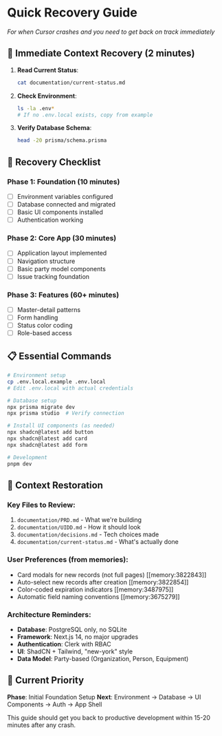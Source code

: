 # Quick Recovery Guide

*For when Cursor crashes and you need to get back on track immediately*

## 🚨 Immediate Context Recovery (2 minutes)

1. **Read Current Status**:
   ```bash
   cat documentation/current-status.md
   ```

2. **Check Environment**:
   ```bash
   ls -la .env*
   # If no .env.local exists, copy from example
   ```

3. **Verify Database Schema**:
   ```bash
   head -20 prisma/schema.prisma
   ```

## 🔄 Recovery Checklist

### Phase 1: Foundation (10 minutes)
- [ ] Environment variables configured
- [ ] Database connected and migrated
- [ ] Basic UI components installed
- [ ] Authentication working

### Phase 2: Core App (30 minutes)
- [ ] Application layout implemented
- [ ] Navigation structure
- [ ] Basic party model components
- [ ] Issue tracking foundation

### Phase 3: Features (60+ minutes)
- [ ] Master-detail patterns
- [ ] Form handling
- [ ] Status color coding
- [ ] Role-based access

## 📋 Essential Commands

```bash
# Environment setup
cp .env.local.example .env.local
# Edit .env.local with actual credentials

# Database setup
npx prisma migrate dev
npx prisma studio  # Verify connection

# Install UI components (as needed)
npx shadcn@latest add button
npx shadcn@latest add card
npx shadcn@latest add form

# Development
pnpm dev
```

## 🧠 Context Restoration

### Key Files to Review:
1. `documentation/PRD.md` - What we're building
2. `documentation/UIDD.md` - How it should look
3. `documentation/decisions.md` - Tech choices made
4. `documentation/current-status.md` - What's actually done

### User Preferences (from memories):
- Card modals for new records (not full pages) [[memory:3822843]]
- Auto-select new records after creation [[memory:3822854]]
- Color-coded expiration indicators [[memory:3487975]]
- Automatic field naming conventions [[memory:3675279]]

### Architecture Reminders:
- **Database**: PostgreSQL only, no SQLite
- **Framework**: Next.js 14, no major upgrades
- **Authentication**: Clerk with RBAC
- **UI**: ShadCN + Tailwind, "new-york" style
- **Data Model**: Party-based (Organization, Person, Equipment)

## 🎯 Current Priority

**Phase**: Initial Foundation Setup
**Next**: Environment → Database → UI Components → Auth → App Shell

This guide should get you back to productive development within 15-20 minutes after any crash. 